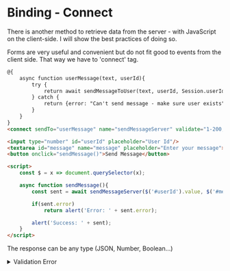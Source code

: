 # Binding - Connect
There is another method to retrieve data from the server - with JavaScript on the client-side.
I will show the best practices of doing so.

Forms are very useful and convenient but do not fit good to events from the client side. That way we have to 'connect' tag.

```html
@{
    async function userMessage(text, userId){
        try {
            return await sendMessageToUser(text, userId, Session.userId)
        } catch {
            return {error: "Can't send message - make sure user exists"}
        }
    }
}
<connect sendTo="userMessage" name="sendMessageServer" validate="1-200,integer"/>

<input type="number" id="userId" placeholder="User Id"/>
<textarea id="message" name="message" placeholder="Enter your message"></textarea>
<button onclick="sendMessage()">Send Message</button>

<script>
    const $ = x => document.querySelector(x);

    async function sendMessage(){
        const sent = await sendMessageServer($('#userId').value, $('#message').value)

        if(sent.error) 
            return alert('Error: ' + sent.error);

        alert('Success: ' + sent);
    }
</script>
```
The response can be any type (JSON, Number, Boolean...)

<details>
  <summary>Validation Error</summary>

  You can also use 'noValid' and 'message'

```html
<connect sendTo="userMessage" name="sendMessageServer" validate="1:200,integer" noValid="() => ({error: 'fields not valid'})"/>
```

```html
<connect sendTo="userMessage" name="sendMessageServer" validate="1:200,integer" message="Enter a valid userId and make sure the message is between 1 to 200 characters"/>
```
</details>
